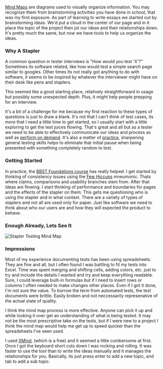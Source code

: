  [Mind Maps](https://en.wikipedia.org/wiki/Mind_map) are diagrams used to visually organize information. You may recognize them from brainstorming activities you have done in school, that was my first exposure. As part of learning to write essays we started out by brainstorming ideas. We'd put a cloud in the center of our page and in it place the topic of the project then jot our ideas and their relationships down. It's pretty much the same, but now we have tools to help us organize the ideas.

### Why A Stapler
A common question in tester interviews is "How would you test 'X'?" Sometimes its software related, like how would test a simple search page similar to googles. Other times its not really got anything to do with software, it seems to be inspired by whatever the interviewer might have on their desk like pens and staplers.

This seemed like a good starting place, relatively straightforward in usage but possibly some unexpected depth. Plus, it might help people prepping for an interview.

It's a bit of a challenge for me because my first reaction to these types of questions is just to draw a blank. It's not that I can't think of test cases, its more that I need a little time to get started, so I usually start with a little exploring to get the test juices flowing. That's great and all but as a tester we need to be able to effectively communicate our ideas and process as well as [perform on demand](http://www.satisfice.com/blog/archives/1346). It's also a matter of [practice](http://www.satisfice.com/blog/archives/958), sharpening general testing skills helps to eliminate that initial pause when being presented with something completely random to test.

### Getting Started
In practice, the [BBST Foundations course]( http://www.brendanconnolly.net/bbst-foundations-week-1-in-review) has really helped. I get started by thinking of consistency issues using the [Few Hiccups](http://www.developsense.com/blog/2012/07/few-hiccupps/) mneumonic. Thats where claims, comparisons and usability branches stem from. After that ideas are flowing. I start thinking of performance and boundaries for pages and the effects of the stapler on them. This gets me questioning who is using the stapler and in what context. There are a variety of types of staplers and not all are used only for paper. Just like software we need to think about who our users are and how they will expected the product to behave. 
 
### Enough Already, Lets See It

![Stapler Testing Mind Map](http://www.brendanconnolly.net/wp-content/uploads/2015/11/Stapler_map.png)

### Impressions
Most of my experience documenting tests has been using spreadsheets. They are fine and all, but I often found I was battling to fit my tests into Excel. Time was spent merging and shifting cells, adding colors, etc. just to try and include the details I wanted and try and keep everything readable. Sure, I could leverage built-in formulas but if I need to insert rows or columns I often needed to make changes other places. Even if I got it done, I'm not sure the value. To borrow the term from automated tests, the test documents were brittle. Easily broken and not neccessarily represenative of the actual state of quality.

I think the mind map process is more effective. Anyone can pick it up and while looking it over get an understanding of what is being tested. It may not be the most prescriptive take on the tests, but if I were new to a project I think the mind map would help me get up to speed quicker than the spreadsheets I've seen used. 

I used [XMind](http://www.xmind.net/), (which is a free) and it seemed a little cumbersome at first. Once I got the keyboard short cuts down I was rocking and rolling. It was faster to use the tool than to write the ideas manually and it manages the relationships for you. Basically, its just press enter to add a new topic, and tab to add a sub topic. 

 
